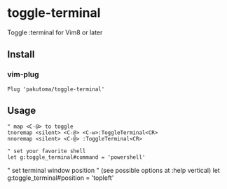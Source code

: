 # toggle-terminal
Toggle :terminal for Vim8 or later

## Install
### vim-plug
```
Plug 'pakutoma/toggle-terminal'
```

## Usage
```
" map <C-@> to toggle
tnoremap <silent> <C-@> <C-w>:ToggleTerminal<CR>
nnoremap <silent> <C-@> :ToggleTerminal<CR>

" set your favorite shell
let g:toggle_terminal#command = 'powershell'
```
" set terminal window position
" (see possible options at :help vertical)
let g:toggle_terminal#position = 'topleft'
